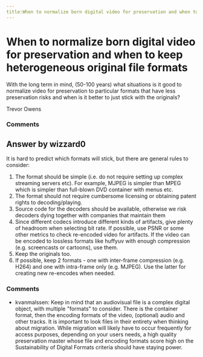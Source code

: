 ```yaml
---
title:When to normalize born digital video for preservation and when to keep heterogeneous original file formats
---
```

When to normalize born digital video for preservation and when to keep heterogeneous original file formats
=====================
With the long term in mind, (50-100 years) what situations is it good to
normalize video for preservation to particular formats that have less
preservation risks and when is it better to just stick with the
originals?

Trevor Owens

### Comments ###


Answer by wizzard0
----------------
It is hard to predict which formats will stick, but there are general
rules to consider:

1.  The format should be simple (i.e. do not require setting up complex
    streaming servers etc). For example, MJPEG is simpler than MPEG
    which is simpler than full-blown DVD container with menus etc.
2.  The format should not require cumbersome licensing or obtaining
    patent rights to decoding/playing.
3.  Source code for the decoders should be available, otherwise we risk
    decoders dying together with companies that maintain them
4.  Since different codecs introduce different kinds of artifacts, give
    plenty of headroom when selecting bit rate. If possible, use PSNR or
    some other metrics to check re-encoded video for artifacts. If the
    video can be encoded to lossless formats like huffyuv with enough
    compression (e.g. screencasts or cartoons), use them.
5.  Keep the originals too.
6.  If possible, keep 2 formats - one with inter-frame compression (e.g.
    H264) and one with intra-frame only (e.g. MJPEG). Use the latter for
    creating new re-encodes when needed.


### Comments ###
* kvanmalssen: Keep in mind that an audiovisual file is a complex digital object, with
multiple "formats" to consider. There is the container format, then the
encoding formats of the video, (optional) audio and other tracks. It is
important to look files in their entirety when thinking about migration.
While migration will likely have to occur frequently for access
purposes, depending on your users needs, a high quality preservation
master whose file and encoding formats score high on the Sustainability
of Digital Formats criteria should have staying power.


